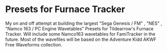 # Presets for Furnace Tracker

My on and off attempt at building the largest "Sega Genesis / FM" , "NES" , "Namco 163 / PC Engine Wavetables" Presets for Tildearrow's Furnace Tracker. Will include some Namco163 wavetables for FamiTracker in the future. Most of the wavefiles will be based on the Adventure Kidd AKWF Free Waveforms collection.
